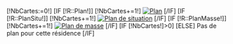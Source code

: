 <div id="Localiser">
	[!NbCartes:=0!]
	[IF [!R::Plan!]]
		[!NbCartes+=1!]
		<a href="/[!R::Plan!].limit.800x600.jpg" class="mb" rel="link" title="[!R::Titre!]" alt="[!R::Titre!]" style="text-align:center;float:none;margin:0;"><img class="Plan" src="/[!R::Plan!].limit.578x403.jpg" alt="Plan" /></a>
	[/IF]
	[IF [!R::PlanSitu!]]
		[!NbCartes+=1!]
		<a href="/[!R::PlanSitu!].limit.800x600.jpg" class="mb" rel="link" title="[!R::Titre!]" alt="[!R::Titre!]" style="text-align:center;float:none;margin:0;"><img class="Plan" src="/[!R::PlanSitu!].limit.578x403.jpg" alt="Plan de situation" /></a>
	[/IF]
	[IF [!R::PlanMasse!]]
		[!NbCartes+=1!]
		<a href="/[!R::PlanMasse!].limit.800x600.jpg" class="mb" rel="link" title="[!R::Titre!]" alt="[!R::Titre!]" style="text-align:center;float:none;margin:0;"><img class="Plan" src="/[!R::PlanMasse!].limit.578x403.jpg" alt="Plan de masse" /></a>
	[/IF]
	[IF [!NbCartes!]>0]
		<div id="ChangeCarte" style="display:none">
			[STORPROC [!NbCartes!]|Idx]
				<a class="changeCarte [IF [!Pos!]=1] currentCarte [/IF]" href="#">[!Pos!]</a>
			[/STORPROC]
		</div>
	[ELSE]
		Pas de plan pour cette résidence
	[/IF]
</div>